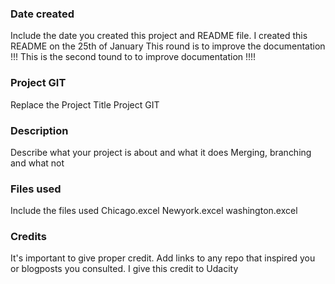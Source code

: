 ### Date created
Include the date you created this project and README file.
I created this README on the 25th of January
This round is to improve the documentation !!!
This is the second tound to to improve documentation !!!!

### Project GIT
Replace the Project Title
Project GIT

### Description
Describe what your project is about and what it does
Merging, branching and what not 

### Files used
Include the files used
Chicago.excel
Newyork.excel
washington.excel

### Credits
It's important to give proper credit. Add links to any repo that inspired you or blogposts you consulted.
I give this credit to Udacity

